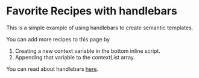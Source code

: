# Favorite Recipes with handlebars

This is a simple example of using handlebars to create semantic templates.

You can add more recipes to this page by

1. Creating a new context variable in the bottom inline script.
2. Appending that variable to the contextList array.

You can read about handlebars [here](http://handlebarsjs.com/).
